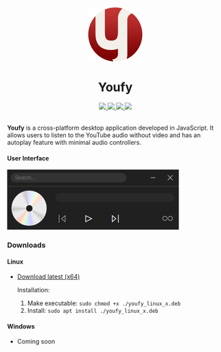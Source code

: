 <div align="center">
    <img src="./build/icon.png" width="128">
</div>

<h1 align="center">Youfy</h1>

<div align="center">

<a href="https://github.com/saw-jan/youfy/actions">
    <img src="https://img.shields.io/github/workflow/status/saw-jan/youfy/build/master?style=for-the-badge" />
</a>
<a href="https://github.com/saw-jan/youfy/blob/master/LICENSE">
    <img src="https://img.shields.io/github/license/saw-jan/youfy?color=yellow&style=for-the-badge" />
</a>
<a href="https://github.com/saw-jan/youfy/releases">
    <img src="https://img.shields.io/github/v/release/saw-jan/youfy?color=green&style=for-the-badge" />
</a>
<a href="https://github.com/saw-jan/youfy/issues">
    <img src="https://img.shields.io/github/issues/saw-jan/youfy?color=blue&style=for-the-badge" />
</a>

</div>

<br />

**Youfy** is a cross-platform desktop application developed in JavaScript. It allows users to listen to the YouTube audio without video and has an autoplay feature with minimal audio controllers.

#### User Interface

![ui](./build/youfy-ui.jpg)

### Downloads

#### Linux

- [Download latest (x64)](https://github.com/saw-jan/youfy/releases/latest/download/youfy_linux_amd64.deb)

  Installation:

  1.  Make executable: `sudo chmod +x ./youfy_linux_x.deb`
  2.  Install: `sudo apt install ./youfy_linux_x.deb`

#### Windows

- Coming soon
